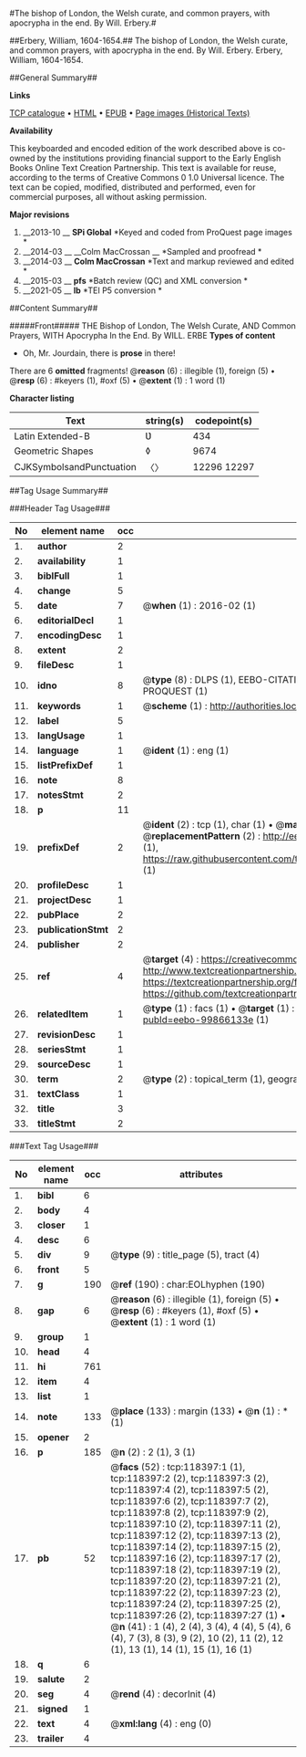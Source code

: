 #The bishop of London, the Welsh curate, and common prayers, with apocrypha in the end. By Will. Erbery.#

##Erbery, William, 1604-1654.##
The bishop of London, the Welsh curate, and common prayers, with apocrypha in the end. By Will. Erbery.
Erbery, William, 1604-1654.

##General Summary##

**Links**

[TCP catalogue](http://www.ota.ox.ac.uk/tcp/)  • 
[HTML](http://tei.it.ox.ac.uk/tcp/Texts-HTML/free/A84/A84066.html)  • 
[EPUB](http://tei.it.ox.ac.uk/tcp/Texts-EPUB/free/A84/A84066.epub) • 
[Page images (Historical Texts)](https://historicaltexts.jisc.ac.uk/eebo-99866133e)

**Availability**

This keyboarded and encoded edition of the work described above is co-owned by the
    institutions providing financial support to the Early English Books Online Text Creation
    Partnership. This text is available for reuse, according to the terms of  Creative Commons 0 1.0 Universal
    licence. The text can be copied, modified, distributed and performed, even for commercial
    purposes, all without asking permission.

**Major revisions**

1. __2013-10 __ __SPi Global__ *Keyed and coded from ProQuest page images *
1. __2014-03 __ __Colm MacCrossan __ *Sampled and proofread *
1. __2014-03 __ __Colm MacCrossan__ *Text and markup reviewed and edited *
1. __2015-03 __ __pfs__ *Batch review (QC) and XML conversion *
1. __2021-05 __ __lb__ *TEI P5 conversion *

##Content Summary##

#####Front#####
THE Bishop of London, The Welsh Curate, AND Common Prayers, WITH Apocrypha In the End. By WILL. ERBE
**Types of content**

  * Oh, Mr. Jourdain, there is **prose** in there!

There are 6 **omitted** fragments! 
 @__reason__ (6) : illegible (1), foreign (5)  •  @__resp__ (6) : #keyers (1), #oxf (5)  •  @__extent__ (1) : 1 word (1)

**Character listing**


|Text|string(s)|codepoint(s)|
|---|---|---|
|Latin Extended-B|Ʋ|434|
|Geometric Shapes|◊|9674|
|CJKSymbolsandPunctuation|〈〉|12296 12297|

##Tag Usage Summary##

###Header Tag Usage###

|No|element name|occ|attributes|
|---|---|---|---|
|1.|__author__|2||
|2.|__availability__|1||
|3.|__biblFull__|1||
|4.|__change__|5||
|5.|__date__|7| @__when__ (1) : 2016-02 (1)|
|6.|__editorialDecl__|1||
|7.|__encodingDesc__|1||
|8.|__extent__|2||
|9.|__fileDesc__|1||
|10.|__idno__|8| @__type__ (8) : DLPS (1), EEBO-CITATION (1), VID (1), EEBO-PROQUEST (1), STC (3), PROQUEST (1)|
|11.|__keywords__|1| @__scheme__ (1) : http://authorities.loc.gov/ (1)|
|12.|__label__|5||
|13.|__langUsage__|1||
|14.|__language__|1| @__ident__ (1) : eng (1)|
|15.|__listPrefixDef__|1||
|16.|__note__|8||
|17.|__notesStmt__|2||
|18.|__p__|11||
|19.|__prefixDef__|2| @__ident__ (2) : tcp (1), char (1)  •  @__matchPattern__ (2) : ([0-9\-]+):([0-9IVX]+) (1), (.+) (1)  •  @__replacementPattern__ (2) : http://eebo.chadwyck.com/downloadtiff?vid=$1&page=$2 (1), https://raw.githubusercontent.com/textcreationpartnership/Texts/master/tcpchars.xml#$1 (1)|
|20.|__profileDesc__|1||
|21.|__projectDesc__|1||
|22.|__pubPlace__|2||
|23.|__publicationStmt__|2||
|24.|__publisher__|2||
|25.|__ref__|4| @__target__ (4) : https://creativecommons.org/publicdomain/zero/1.0/ (1), http://www.textcreationpartnership.org/docs/. (1), https://textcreationpartnership.org/faq/#faq05 (1), https://github.com/textcreationpartnership (1)|
|26.|__relatedItem__|1| @__type__ (1) : facs (1)  •  @__target__ (1) : https://data.historicaltexts.jisc.ac.uk/view?pubId=eebo-99866133e (1)|
|27.|__revisionDesc__|1||
|28.|__seriesStmt__|1||
|29.|__sourceDesc__|1||
|30.|__term__|2| @__type__ (2) : topical_term (1), geographic_name (1)|
|31.|__textClass__|1||
|32.|__title__|3||
|33.|__titleStmt__|2||


###Text Tag Usage###

|No|element name|occ|attributes|
|---|---|---|---|
|1.|__bibl__|6||
|2.|__body__|4||
|3.|__closer__|1||
|4.|__desc__|6||
|5.|__div__|9| @__type__ (9) : title_page (5), tract (4)|
|6.|__front__|5||
|7.|__g__|190| @__ref__ (190) : char:EOLhyphen (190)|
|8.|__gap__|6| @__reason__ (6) : illegible (1), foreign (5)  •  @__resp__ (6) : #keyers (1), #oxf (5)  •  @__extent__ (1) : 1 word (1)|
|9.|__group__|1||
|10.|__head__|4||
|11.|__hi__|761||
|12.|__item__|4||
|13.|__list__|1||
|14.|__note__|133| @__place__ (133) : margin (133)  •  @__n__ (1) : * (1)|
|15.|__opener__|2||
|16.|__p__|185| @__n__ (2) : 2 (1), 3 (1)|
|17.|__pb__|52| @__facs__ (52) : tcp:118397:1 (1), tcp:118397:2 (2), tcp:118397:3 (2), tcp:118397:4 (2), tcp:118397:5 (2), tcp:118397:6 (2), tcp:118397:7 (2), tcp:118397:8 (2), tcp:118397:9 (2), tcp:118397:10 (2), tcp:118397:11 (2), tcp:118397:12 (2), tcp:118397:13 (2), tcp:118397:14 (2), tcp:118397:15 (2), tcp:118397:16 (2), tcp:118397:17 (2), tcp:118397:18 (2), tcp:118397:19 (2), tcp:118397:20 (2), tcp:118397:21 (2), tcp:118397:22 (2), tcp:118397:23 (2), tcp:118397:24 (2), tcp:118397:25 (2), tcp:118397:26 (2), tcp:118397:27 (1)  •  @__n__ (41) : 1 (4), 2 (4), 3 (4), 4 (4), 5 (4), 6 (4), 7 (3), 8 (3), 9 (2), 10 (2), 11 (2), 12 (1), 13 (1), 14 (1), 15 (1), 16 (1)|
|18.|__q__|6||
|19.|__salute__|2||
|20.|__seg__|4| @__rend__ (4) : decorInit (4)|
|21.|__signed__|1||
|22.|__text__|4| @__xml:lang__ (4) : eng (0)|
|23.|__trailer__|4||

